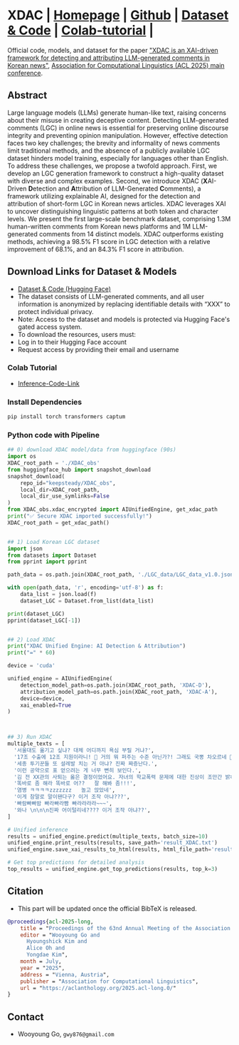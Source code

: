 # XDAC | [Homepage](https://airobotlab.github.io/XDAC/) | [Github](https://github.com/airobotlab/XDAC) | [Dataset & Code](https://huggingface.co/keepsteady/XDAC_obs) | [Colab-tutorial](https://colab.research.google.com/drive/1qMCv5SDEc7zshg4m2xyT91FQFDlJtvb8?usp=sharing) |

Official code, models, and dataset for the paper ["XDAC is an XAI-driven framework for detecting and attributing LLM-generated comments in Korean news"](https://github.com/airobotlab/XDAC/blob/main/paper/250611_XDAC_ACL2025_camera_ready.pdf), [Association for Computational Linguistics (ACL 2025) main conference](https://2025.aclweb.org/).

## Abstract
Large language models (LLMs) generate human-like text, raising concerns about their misuse in creating deceptive content. Detecting LLM-generated comments (LGC) in online news is essential for preserving online discourse integrity and preventing opinion manipulation. However, effective detection faces two key challenges; the brevity and informality of news comments limit traditional methods, and the absence of a publicly available LGC dataset hinders model training, especially for languages other than English. To address these challenges, we propose a twofold approach. First, we develop an LGC generation framework to construct a high-quality dataset with diverse and complex examples. Second, we introduce XDAC (**X**AI-Driven **D**etection and **A**ttribution of LLM-Generated **C**omments), a framework utilizing explainable AI, designed for the detection and attribution of short-form LGC in Korean news articles. XDAC leverages XAI to uncover distinguishing linguistic patterns at both token and character levels. We present the first large-scale benchmark dataset, comprising 1.3M human-written comments from Korean news platforms and 1M LLM-generated comments from 14 distinct models. XDAC outperforms existing methods, achieving a 98.5\% F1 score in LGC detection with a relative improvement of 68.1\%, and an 84.3\% F1 score in attribution.


## Download Links for Dataset & Models
- [Dataset & Code (Hugging Face)](https://huggingface.co/keepsteady/XDAC_obs)
- The dataset consists of LLM-generated comments, and all user information is anonymized by replacing identifiable details with “XXX” to protect individual privacy.
- Note: Access to the dataset and models is protected via Hugging Face's gated access system.
 - To download the resources, users must:
  - Log in to their Hugging Face account
  - Request access by providing their email and username



### Colab Tutorial
 - [Inference-Code-Link](https://colab.research.google.com/drive/1qMCv5SDEc7zshg4m2xyT91FQFDlJtvb8?usp=sharing)

### Install Dependencies
```bash
pip install torch transformers captum
```

### Python code with Pipeline
```python
## 0) download XDAC model/data from huggingface (90s)
import os
XDAC_root_path = './XDAC_obs'
from huggingface_hub import snapshot_download
snapshot_download(
    repo_id="keepsteady/XDAC_obs",
    local_dir=XDAC_root_path,
    local_dir_use_symlinks=False
)
from XDAC_obs.xdac_encrypted import AIUnifiedEngine, get_xdac_path
print("✅ Secure XDAC imported successfully!")
XDAC_root_path = get_xdac_path()


## 1) Load Korean LGC dataset
import json
from datasets import Dataset
from pprint import pprint

path_data = os.path.join(XDAC_root_path, './LGC_data/LGC_data_v1.0.json')

with open(path_data, 'r', encoding='utf-8') as f:
    data_list = json.load(f)
    dataset_LGC = Dataset.from_list(data_list)

print(dataset_LGC)
pprint(dataset_LGC[-1])


## 2) Load XDAC
print("XDAC Unified Engine: AI Detection & Attribution")
print("=" * 60)

device = 'cuda'

unified_engine = AIUnifiedEngine(
    detection_model_path=os.path.join(XDAC_root_path, 'XDAC-D'),
    attribution_model_path=os.path.join(XDAC_root_path, 'XDAC-A'),
    device=device,
    xai_enabled=True
)



## 3) Run XDAC
multiple_texts = [
  '서울대도 옮기고 싶냐? 대체 어디까지 욕심 부릴 거냐?',
  '17조 수출에 12조 지원이라니! 🤔 거의 뭐 퍼주는 수준 아닌가?! 그래도 국뽕 차오르네 🤣',
  '세종 투기꾼들 또 설레발 치는 거 아냐? 진짜 짜증난다.',
  '이런 공약으로 표 얻으려는 게 너무 뻔히 보인다.',
  '김 전 XX관의 사퇴는 옳은 결정이었어요. 자녀의 학교폭력 문제에 대한 진상이 조만간 밝혀지길 바라요.',
  '똑바로 좀 해라 똑바로 어??   잘 해봐 좀!!!',
  '염병 ㅋㅋㅋㅋzzzzzzz   놀고 앉았네',
  '이게 참말로 말이됀다구? 이거 조작 아냐???',
  '빠람빠빠밤 빠라빠라빰 빠라라라라~~~',
  '와나 \n\n\n진짜 어이털리네???? 이거 조작 아냐??',
]

# Unified inference
results = unified_engine.predict(multiple_texts, batch_size=10)
unified_engine.print_results(results, save_path='result_XDAC.txt')
unified_engine.save_xai_results_to_html(results, html_file_path='result_XDAC.html')

# Get top predictions for detailed analysis
top_results = unified_engine.get_top_predictions(results, top_k=3)
```

## Citation
- This part will be updated once the official BibTeX is released.
```bibtex
@proceedings{acl-2025-long,
    title = "Proceedings of the 63nd Annual Meeting of the Association for Computational Linguistics (Volume 1: Long Papers)",
    editor = "Wooyoung Go and
      Hyoungshick Kim and
      Alice Oh and
      Yongdae Kim",
    month = July,
    year = "2025",
    address = "Vienna, Austria",
    publisher = "Association for Computational Linguistics",
    url = "https://aclanthology.org/2025.acl-long.0/"
}
```

## Contact
 - Wooyoung Go, `gwy876@gmail.com`
